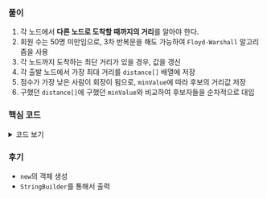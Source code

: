 ### 풀이
1. 각 노드에서 **다른 노드로 도착할 때까지의 거리**를 알아야 한다.
2. 회원 수는 50명 미만임으로, 3차 반복문을 해도 가능하여 `Floyd-Warshall` 알고리즘을 사용
3. 각 노드까지 도착하는 최단 거리가 있을 경우, 값을 갱신
4. 각 출발 노드에서 가장 최대 거리를 `distance[]` 배열에 저장
5. 점수가 가장 낮은 사람이 회장이 됨으로, `minValue`에 따라 후보의 거리값 저장
6. 구했던 `distance[]`에 구했던 `minValue`와 비교하여 후보자들을 순차적으로 대입

### 핵심 코드

<details>
<summary>코드 보기</summary>

```java
for (int k = 0; k < n; k++) {
    for (int i = 0; i < n; i++) {
        for (int j = 0; j < n; j++) {
            if (map[i][j] > map[i][k] + map[k][j]) {
                map[i][j] = map[i][k] + map[k][j];
            }
        }
    }
}

int minValue = INF;
int[] distance = new int[n + 1];
for (int i = 0; i < n; i++) {
    int status = 0;
    for (int j = 0; j < n; j++) {
        status = Math.max(status, map[i][j]);
    }
    distance[i] = status;
    minValue = Math.min(minValue, status);
}
```
- 
</details>

### 후기
- `new`의 객체 생성
- `StringBuilder`를 통해서 출력